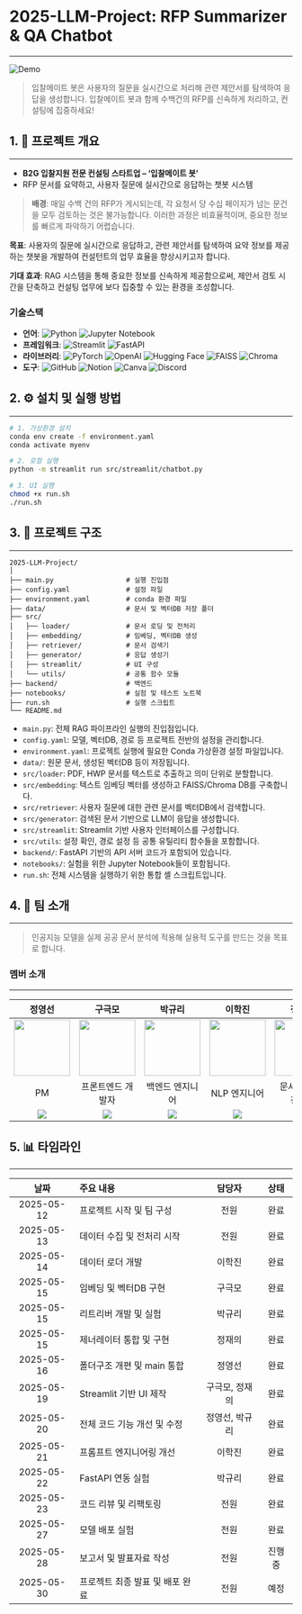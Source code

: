 # 2025-LLM-Project: RFP Summarizer & QA Chatbot

---

![Demo](assets/demo.gif)

> 입찰메이트 봇은 사용자의 질문을 실시간으로 처리해 관련 제안서를 탐색하여 응답을 생성합니다. 입찰메이트 봇과 함께 수백건의 RFP를 신속하게 처리하고, 컨설팅에 집중하세요!

## 1. 📌 프로젝트 개요

---

- **B2G 입찰지원 전문 컨설팅 스타트업 – ‘입찰메이트 봇’**
- RFP 문서를 요약하고, 사용자 질문에 실시간으로 응답하는 챗봇 시스템

> **배경**: 매일 수백 건의 RFP가 게시되는데, 각 요청서 당 수십 페이지가 넘는 문건을 모두 검토하는 것은 불가능합니다. 이러한 과정은 비효율적이며, 중요한 정보를 빠르게 파악하기 어렵습니다.

**목표**: 사용자의 질문에 실시간으로 응답하고, 관련 제안서를 탐색하여 요약 정보를 제공하는 챗봇을 개발하여 컨설턴트의 업무 효율을 향상시키고자 합니다.

**기대 효과**: RAG 시스템을 통해 중요한 정보를 신속하게 제공함으로써, 제안서 검토 시간을 단축하고 컨설팅 업무에 보다 집중할 수 있는 환경을 조성합니다.

### 기술스택

- **언어**: ![Python](https://img.shields.io/badge/Python-3776AB?style=plastic&logo=Python&logoColor=white)
![Jupyter Notebook](https://img.shields.io/badge/jupyter-%23FA0F00?style=plastic&logo=jupyter&logoColor=white)
- **프레임워크**: ![Streamlit](https://img.shields.io/badge/Streamlit-FF4B4B?style=plastic&logo=Streamlit&logoColor=white)
![FastAPI](https://img.shields.io/badge/FastAPI-009688?style=plastic&logo=FastAPI&logoColor=white)
- **라이브러리**: ![PyTorch](https://img.shields.io/badge/PyTorch-EE4C2C?style=plastic&logo=PyTorch&logoColor=white)
![OpenAI](https://img.shields.io/badge/OpenAI-412991?style=plastic&logo=OpenAI&logoColor=white)
![Hugging Face](https://img.shields.io/badge/Hugging%20Face-FFD21E?style=plastic&logo=HuggingFace&logoColor=black)
![FAISS](https://img.shields.io/badge/FAISS-00599C?style=plastic&logo=FAISS&logoColor=white)
![Chroma](https://img.shields.io/badge/Chroma-8E44AD?style=plastic&logo=Chroma&logoColor=white)
- **도구**: ![GitHub](https://img.shields.io/badge/GitHub-181717?style=plastic&logo=GitHub&logoColor=white)
![Notion](https://img.shields.io/badge/Notion-000000?style=plastic&logo=Notion&logoColor=white)
![Canva](https://img.shields.io/badge/Canva-00C4CC?style=plastic&logo=Canva&logoColor=white)
![Discord](https://img.shields.io/badge/Discord-%235865F2.svg?style=plastic&logo=discord&logoColor=white)

## 2. ⚙️ 설치 및 실행 방법

---

```bash
# 1. 가상환경 설치
conda env create -f environment.yaml
conda activate myenv

# 2. 로컬 실행
python -m streamlit run src/streamlit/chatbot.py

# 3. UI 실행
chmod +x run.sh
./run.sh
```

## 3. 📂 프로젝트 구조

---

```arduino
2025-LLM-Project/
│
├── main.py                  # 실행 진입점
├── config.yaml              # 설정 파일
├── environment.yaml         # conda 환경 파일
├── data/                    # 문서 및 벡터DB 저장 폴더
├── src/
│   ├── loader/              # 문서 로딩 및 전처리
│   ├── embedding/           # 임베딩, 벡터DB 생성
│   ├── retriever/           # 문서 검색기
│   ├── generator/           # 응답 생성기
│   ├── streamlit/           # UI 구성
│   └── utils/               # 공통 함수 모듈
├── backend/                 # 백엔드
├── notebooks/               # 실험 및 테스트 노트북
├── run.sh                   # 실행 스크립트
└── README.md
```

- `main.py`: 전체 RAG 파이프라인 실행의 진입점입니다.
- `config.yaml`: 모델, 벡터DB, 경로 등 프로젝트 전반의 설정을 관리합니다.
- `environment.yaml`: 프로젝트 실행에 필요한 Conda 가상환경 설정 파일입니다. 
- `data/`: 원문 문서, 생성된 벡터DB 등이 저장됩니다.
- `src/loader`: PDF, HWP 문서를 텍스트로 추출하고 의미 단위로 분할합니다.
- `src/embedding`: 텍스트 임베딩 벡터를 생성하고 FAISS/Chroma DB를 구축합니다.
- `src/retriever`: 사용자 질문에 대한 관련 문서를 벡터DB에서 검색합니다.
- `src/generator`: 검색된 문서 기반으로 LLM이 응답을 생성합니다.
- `src/streamlit`: Streamlit 기반 사용자 인터페이스를 구성합니다.
- `src/utils`: 설정 확인, 경로 설정 등 공통 유틸리티 함수들을 포함합니다.
- `backend/`: FastAPI 기반의 API 서버 코드가 포함되어 있습니다.
- `notebooks/`: 실험을 위한 Jupyter Notebook들이 포함됩니다.
- `run.sh`: 전체 시스템을 실행하기 위한 통합 셸 스크립트입니다.

## 4. 👥 팀 소개

---

> 인공지능 모델을 실제 공공 문서 분석에 적용해 실용적 도구를 만드는 것을 목표로 합니다.

### 멤버 소개

---

| 정영선 | 구극모 | 박규리 | 이학진 | 정재의 |
|:------:|:------:|:------:|:------:|:------:|
| <a href="https://github.com/YS-2357"><img src="https://github.com/YS-2357.png" width="100"/></a> | <a href="https://github.com/Glen0227"><img src="https://github.com/Glen0227.png" width="100"/></a> | <a href="https://github.com/gyurili"><img src="https://github.com/gyurili.png" width="100"/></a> | <a href="https://github.com/kyakyak"><img src="https://github.com/kyakyak.png" width="100"/></a> | <a href="https://github.com/JJU09"><img src="https://github.com/JJU09.png" width="100"/></a> |
| PM | 프론트엔드 개발자 | 백엔드 엔지니어 | NLP 엔지니어 | 문서 처리 및 전처리 |
| <a href="mailto:joungyoungsun20@gmail.com"><img src="https://img.shields.io/badge/Gmail-D14836?style=plastic&logo=gmail&logoColor=white"/></a> | <a href="mailto:keugmo@gmail.com"><img src="https://img.shields.io/badge/Gmail-D14836?style=plastic&logo=gmail&logoColor=white"/></a> | <a href="mailto:inglifestora@naver.com"><img src="https://img.shields.io/badge/NaverMail-03C75A?style=plastic&logo=naver&logoColor=white"/></a> | <a href="mailto:udosjdjdjdj@gmail.com"><img src="https://img.shields.io/badge/Gmail-D14836?style=plastic&logo=gmail&logoColor=white"/></a> | <a href="mailto:jeaui54@gmail.com"><img src="https://img.shields.io/badge/Gmail-D14836?style=plastic&logo=gmail&logoColor=white"/></a> |

## 5. 📊 타임라인

---

| 날짜 | 주요 내용 | 담당자 | 상태 |
| :---: | :--- | :---: | :---: |
| 2025-05-12 | 프로젝트 시작 및 팀 구성 | 전원 | 완료 |
| 2025-05-13 | 데이터 수집 및 전처리 시작 | 전원 | 완료 |
| 2025-05-14 | 데이터 로더 개발 | 이학진 | 완료 |
| 2025-05-15 | 임베딩 및 벡터DB 구현 | 구극모 | 완료 |
| 2025-05-15 | 리트리버 개발 및 실험 | 박규리 | 완료 |
| 2025-05-15 | 제너레이터 통합 및 구현 | 정재의 | 완료 |
| 2025-05-16 | 폴더구조 개편 및 main 통합 | 정영선 | 완료 |
| 2025-05-19 | Streamlit 기반 UI 제작 | 구극모, 정재의 | 완료 |
| 2025-05-20 | 전체 코드 기능 개선 및 수정 | 정영선, 박규리 | 완료 |
| 2025-05-21 | 프롬프트 엔지니어링 개선 | 이학진 | 완료 |
| 2025-05-22 | FastAPI 연동 실험 | 박규리 | 완료 |
| 2025-05-23 | 코드 리뷰 및 리팩토링 | 전원 | 완료 |
| 2025-05-27 | 모델 배포 실험 | 전원 | 완료 |
| 2025-05-28 | 보고서 및 발표자료 작성 | 전원 | 진행중 |
| 2025-05-30 | 프로젝트 최종 발표 및 배포 완료 | 전원 | 예정 |